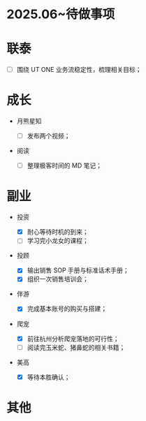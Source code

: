 # 2025.06~待做事项

# 联泰

- [ ] 围绕 UT ONE 业务流稳定性，梳理相关目标；

# 成长

- 月熊星知

  - [ ] 发布两个视频；

- 阅读

  - [ ] 整理极客时间的 MD 笔记；

# 副业

- 投资

  - [x] 耐心等待时机的到来；
  - [ ] 学习完小龙女的课程；

- 投顾

  - [x] 输出销售 SOP 手册与标准话术手册；
  - [x] 组织一次销售培训会；

- 伴游

  - [x] 完成基本账号的购买与搭建；

- 爬宠

  - [x] 前往杭州分析爬宠落地的可行性；
  - [ ] 阅读完玉米蛇、猪鼻蛇的相关书籍；

- 美高
  - [x] 等待本胜确认；

# 其他
